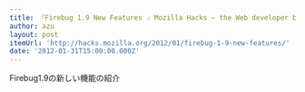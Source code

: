 ```yaml
---
title: 『Firebug 1.9 New Features ✩ Mozilla Hacks – the Web developer blog』
author: azu
layout: post
itemUrl: 'http://hacks.mozilla.org/2012/01/firebug-1-9-new-features/'
date: '2012-01-31T15:00:00.000Z'
---
```

Firebug1.9の新しい機能の紹介
